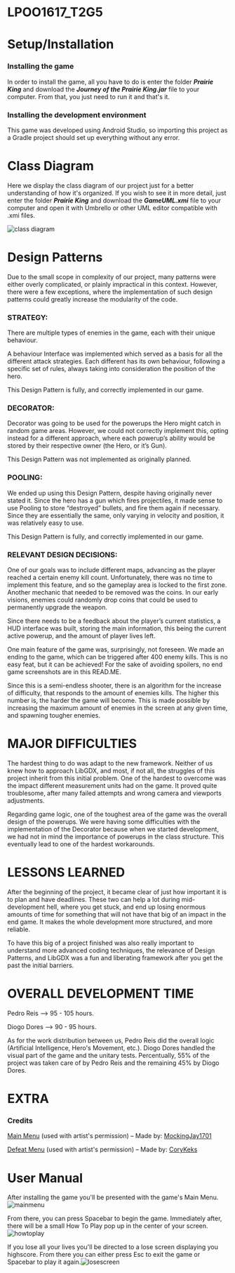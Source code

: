 # LPOO1617_T2G5

# **Setup/Installation**

### Installing the game

In order to install the game, all you have to do is enter the folder _**Prairie King**_ and download the _**Journey of the Prairie King.jar**_ file to your computer. From that, you just need to run it and that's it.

### Installing the development environment

This game was developed using Android Studio, so importing this project as a Gradle project should set up everything without any error.

# **Class Diagram**
Here we display the class diagram of our project just for a better understanding of how it's organized. If you wish to see it in more detail, just enter the folder _**Prairie King**_ and download the _**GameUML.xmi**_ file to your computer and open it with Umbrello or other UML editor compatible with .xmi files.

![class diagram](https://user-images.githubusercontent.com/19364267/27011881-b4530c74-4ebd-11e7-8f0a-11049cdcb5dd.png)

# **Design Patterns**

Due to the small scope in complexity of our project, many patterns were either overly complicated, or plainly impractical in this context. However, there were a few exceptions, where the implementation of such design patterns could greatly increase the modularity of the code.
	
### STRATEGY:
There are multiple types of enemies in the game, each with their unique behaviour. 

A behaviour Interface was implemented which served as a basis for all the different attack strategies. Each different has its own behaviour, following a specific set of rules, always taking into consideration the position of the hero.

This Design Pattern is fully, and correctly implemented in our game. 

### DECORATOR: 

Decorator was going to be used for the powerups the Hero might catch in random game areas. However, we could not correctly implement this, opting instead for a different approach, where each powerup’s ability would be stored by their respective owner (the Hero, or it’s Gun). 

This Design Pattern was not implemented as originally planned.
	
### POOLING:

We ended up using this Design Pattern, despite having originally never stated it. Since the hero has a gun which fires projectiles, it made sense to use Pooling to store “destroyed” bullets, and fire them again if necessary. Since they are essentially the same, only varying in velocity and position, it was relatively easy to use.

This Design Pattern is fully, and correctly implemented in our game.

### RELEVANT DESIGN DECISIONS:

One of our goals was to include different maps, advancing as the player reached a certain enemy kill count. Unfortunately, there was no time to implement this feature, and so the gameplay area is locked to the first zone. Another mechanic that needed to be removed was the coins. In our early visions, enemies could randomly drop coins that could be used to permanently upgrade the weapon.

Since there needs to be a feedback about the player’s current statistics, a HUD interface was built, storing the main information, this being the current active powerup, and the amount of player lives left.

One main feature of the game was, surprisingly, not foreseen. We made an ending to the game, which can be triggered after 400 enemy kills. This is no easy feat, but it can be achieved! For the sake of avoiding spoilers, no end game screenshots are in this READ.ME.

Since this is a semi-endless shooter, there is an algorithm for the increase of difficulty, that responds to the amount of enemies kills. The higher this number is, the harder the game will become. This is made possible by increasing the maximum amount of enemies in the screen at any given time, and spawning tougher enemies.

# **MAJOR DIFFICULTIES**

The hardest thing to do was adapt to the new framework. Neither of us knew how to approach LibGDX, and most, if not all, the struggles of this project inherit from this initial problem. One of the hardest to overcome was the impact different measurement units had on the game. It proved quite troublesome, after many failed attempts and wrong camera and viewports adjustments.

Regarding game logic, one of the toughest area of the game was the overall design of the powerups. We were having some difficulties with the implementation of the Decorator because when we started development, we had not in mind the importance of powerups in the class structure. This eventually lead to one of the hardest workarounds.

# **LESSONS LEARNED**

After the beginning of the project, it became clear of just how important it is to plan and have deadlines. These two can help a lot during mid-development hell, where you get stuck, and end up losing enormous amounts of time for something that will not have that big of an impact in the end game. It makes the whole development more structured, and more reliable. 

To have this big of a project finished was also really important to understand more advanced coding techniques, the relevance of Design Patterns, and LibGDX was a fun and liberating framework after you get the past the initial barriers.

# **OVERALL DEVELOPMENT TIME**

Pedro Reis –> 95 - 105 hours.

Diogo Dores –> 90 - 95 hours.

As for the work distribution between us, Pedro Reis did the overall logic (Artificial Intelligence, Hero's Movement, etc.). Diogo Dores handled the visual part of the game and the unitary tests. Percentually, 55% of the project was taken care of by Pedro Reis and the remaining 45% by Diogo Dores. 


# **EXTRA**

### Credits
[Main Menu](http://mockingjay1701.deviantart.com/art/Pixel-art-landscape-525082296) (used with artist's permission) – Made by: [MockingJay1701](http://mockingjay1701.deviantart.com/)

[Defeat Menu](http://corykeks.deviantart.com/art/Pixel-Art-Night-Forest-513462484) (used with artist's permission) – Made by: [CoryKeks](http://corykeks.deviantart.com/)

# **User Manual**

After installing the game you'll be presented with the game's Main Menu. ![mainmenu](https://user-images.githubusercontent.com/19364267/27011900-33e72dda-4ebe-11e7-8edd-23cec75801fe.png)


From there, you can press Spacebar to begin the game. Immediately after, there will be a small How To Play pop up in the center of your screen. ![howtoplay](https://user-images.githubusercontent.com/19364267/27011930-71d5b828-4ebe-11e7-94f6-d436263af93c.png)


If you lose all your lives you'll be directed to a lose screen displaying you highscore. From there you can either press Esc to exit the game or Spacebar to play it again.![losescreen](https://user-images.githubusercontent.com/19364267/27011916-5ecfb4e0-4ebe-11e7-8e0f-5c925c02ff1d.png)




